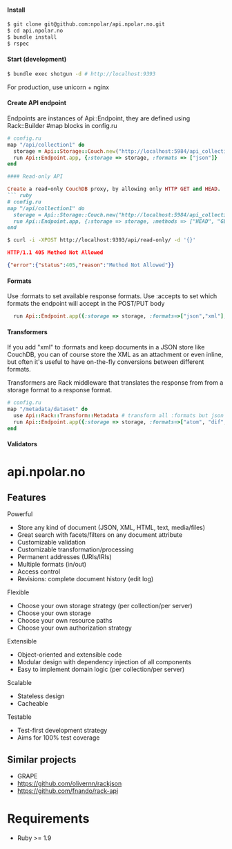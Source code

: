 #### Install

``` sh
$ git clone git@github.com:npolar/api.npolar.no.git
$ cd api.npolar.no
$ bundle install
$ rspec
```

#### Start (development)
``` sh
$ bundle exec shotgun -d # http://localhost:9393
```
For production, use unicorn + nginx

#### Create API endpoint
Endpoints are instances of Api::Endpoint, they are defined using Rack::Builder
#map blocks in config.ru

``` ruby
# config.ru
map "/api/collection1" do
  storage = Api::Storage::Couch.new("http://localhost:5984/api_collection1")
  run Api::Endpoint.app, {:storage => storage, :formats => ["json"]} 
end

#### Read-only API

Create a read-only CouchDB proxy, by allowing only HTTP GET and HEAD. 
``` ruby
# config.ru
map "/api/collection1" do
  storage = Api::Storage::Couch.new("http://localhost:5984/api_collection1")
  run Api::Endpoint.app, {:storage => storage, :methods => ["HEAD", "GET"], :formats => ["json"]} 
end
```

``` sh
$ curl -i -XPOST http://localhost:9393/api/read-only/ -d '{}'
```

``` json
HTTP/1.1 405 Method Not Allowed

{"error":{"status":405,"reason":"Method Not Allowed"}}
```

#### Formats

Use :formats to set available response formats.
Use :accepts to set which formats the endpoint will accept in the POST/PUT body

``` ruby
  run Api::Endpoint.app({:storage => storage, :formats=>["json","xml"], :accepts => ["json", "xml"]})
```

#### Transformers

If you add "xml" to :formats and keep documents in a JSON store like CouchDB,
you can of course store the XML as an attachment or even inline, but often it's
useful to have on-the-fly conversions between different formats.

Transformers are Rack middleware that translates the response from from a storage format
to a response format.

``` ruby
# config.ru
map "/metadata/dataset" do
  use Api::Rack::Transform::Metadata # transform all :formats but json
  run Api::Endpoint.app({:storage => storage, :formats=>["atom", "dif", "iso", "json", "xml"]})
end
```
#### Validators



# api.npolar.no

## Features

Powerful
* Store any kind of document (JSON, XML, HTML, text, media/files)
* Great search with facets/filters on any document attribute
* Customizable validation
* Customizable transformation/processing
* Permanent addresses (URIs/IRIs)
* Multiple formats (in/out)
* Access control
* Revisions: complete document history (edit log)

Flexible
* Choose your own storage strategy (per collection/per server)
* Choose your own storage 
* Choose your own resource paths
* Choose your own authorization strategy

Extensible
* Object-oriented and extensible code
* Modular design with dependency injection of all components
* Easy to implement domain logic (per collection/per server)

Scalable
* Stateless design
* Cacheable

Testable
* Test-first development strategy
* Aims for 100% test coverage



## Similar projects
* GRAPE
* https://github.com/olivernn/rackjson
* https://github.com/fnando/rack-api

# Requirements
* Ruby >= 1.9
